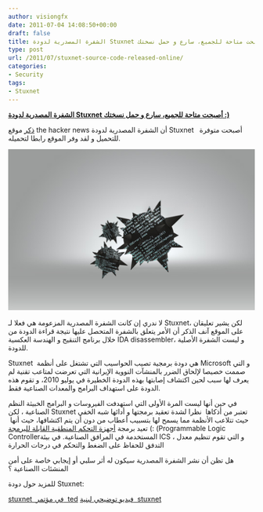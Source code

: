 ```yaml
---
author: visiongfx
date: 2011-07-04 14:08:50+00:00
draft: false
title: الشفرة المصدرية لدودة Stuxnet أصبحت متاحة للجميع، سارع و حمل نسختك :)
type: post
url: /2011/07/stuxnet-source-code-released-online/
categories:
- Security
tags:
- Stuxnet
---
```


[**الشفرة المصدرية لدودة Stuxnet أصبحت متاحة للجميع، سارع و حمل نسختك :)**](https://www.it-scoop.com/2011/07/stuxnet-source-code-released-online)


[ذكر](http://www.thehackernews.com/2011/07/stuxnet-source-code-released-online.html) موقع the hacker news أن الشفرة المصدرية لدودة Stuxnet   أصبحت متوفرة للتحميل و لقد وفر الموقع رابطا لتحميله.

[![](stuxnet-source-code.jpg)
](https://www.it-scoop.com/2011/07/stuxnet-source-code-released-online)

لا ندري إن كانت الشفرة المصدرية المزعومة هي فعلا لـ Stuxnet، لكن يشير تعليقان على الموقع آنف الذكر أن الأمر يتعلق بالشفرة المتحصل عليها نتيجة قراءة الدودة من خلال برنامج التنقيح و الهندسة العكسية IDA disassembler، و ليست الشفرة الأصلية للدودة.

Stuxnet  هي دودة برمجية تصيب الحواسيب التي تشتغل على أنظمة Microsoft و التي صممت خصيصا لإلحاق الضرر بالمنشآت النووية الإيرانية التي تعرضت لمتاعب تقنية لم يعرف لها سبب لحين اكتشاف إصابتها بهذه الدودة الخطيرة في يوليو 2010، و تقوم هذه الدودة على استهداف البرامج والمعدات الصناعية فقط.

في حين أنها ليست المرة الأولى التي استهدفت الفيروسات و البرامج الخبيثة النظم الصناعية ، لكن Stuxnet تعتبر من أذكاها  نظرا لشدة تعقيد برمجتها و أدائها شبه الخفي حيث تتلاعب الأنظمة مما يسمح لها بتسبيب أعطاب من دون أن يتم اكتشافها، حيث أنها  تعيد برمجة [أجهزة التحكم المنطقية القابلة للبرمجة](http://ar.wikipedia.org/wiki/%D8%AC%D9%87%D8%A7%D8%B2_%D8%AA%D8%AD%D9%83%D9%85_%D9%85%D9%86%D8%B7%D9%82%D9%8A_%D9%82%D8%A7%D8%A8%D9%84_%D9%84%D9%84%D8%A8%D8%B1%D9%85%D8%AC%D8%A9) (: (Programmable Logic Controllerالمستخدمة في المرافق الصناعية. في بيئة ICS ، و التي تقوم تنظيم معدل التدفق للحفاظ على الضغط والتحكم في درجات الحرارة

هل تظن أن نشر الشفرة المصدرية سيكون له أثر سلبي أو إيجابي خاصة على أمن المنشئات االصناعية ؟

للمزيد حول دودة Stuxnet:



[stuxnet  في مؤتمر  ted](http://blog.ted.com/2011/03/29/cracking-stuxnet-a-21st-century-cyber-weapon-ralph-langner-on-ted-com/)
[فيديو توضيحي لبنية  stuxnet](http://vimeo.com/groups/Visualization/videos/25118844)
